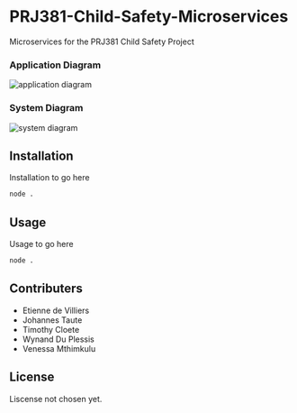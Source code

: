 # PRJ381-Child-Safety-Microservices

Microservices for the PRJ381 Child Safety Project

### Application Diagram
![application diagram](https://i.imgur.com/36B0Xrh.png)

### System Diagram
![system diagram](https://i.imgur.com/nTYEDGS.png)

## Installation

Installation to go here

```bash
node . 
```

## Usage

Usage to go here

```bash
node .
```

## Contributers

- Etienne de Villiers
- Johannes Taute
- Timothy Cloete
- Wynand Du Plessis
- Venessa Mthimkulu

## License

Liscense not chosen yet.
